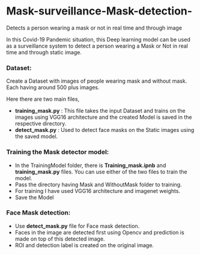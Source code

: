 # Mask-surveillance-Mask-detection-
Detects a person wearing a mask or not in real time and through image

   In this Covid-19 Pandemic situation, this Deep learning model can be used as a surveillance system to detect a person wearing a Mask or Not in real time and through static image. 

### Dataset:     
Create a Dataset with images of people wearing mask and without mask. Each having around 500 plus images. 

Here there are two main files,
* **training_mask.py** : This file takes the input Dataset and trains on the images using VGG16 architecture and the created Model is saved in the respective directory. 
* **detect_mask.py** : Used to detect face masks on the Static images using the saved model. 

### Training the Mask detector model:
* In the TrainingModel folder, there is **Training_mask.ipnb** and **training_mask.py** files. You can use either of the two files to train the model. 
* Pass the directory having Mask and WithoutMask folder to training.
* For training I have used VGG16 architecture and imagenet weights.
* Save the Model 

### Face Mask detection:
* Use **detect_mask.py** file for Face mask detection.
* Faces in the image are detected first using Opencv and prediction is made on top of this detected image. 
* ROI and detection label is created on the original image.
